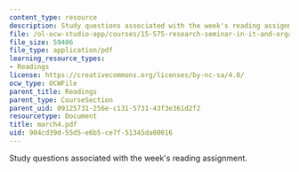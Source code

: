 ```yaml
---
content_type: resource
description: Study questions associated with the week's reading assignment.
file: /ol-ocw-studio-app/courses/15-575-research-seminar-in-it-and-organizations-economic-perspectives-spring-2004/904cd39d55d5e6b5ce7f51345da00016_march4.pdf
file_size: 59406
file_type: application/pdf
learning_resource_types:
- Readings
license: https://creativecommons.org/licenses/by-nc-sa/4.0/
ocw_type: OCWFile
parent_title: Readings
parent_type: CourseSection
parent_uid: 09125731-256e-c131-5731-43f3e361d2f2
resourcetype: Document
title: march4.pdf
uid: 904cd39d-55d5-e6b5-ce7f-51345da00016
---
```

Study questions associated with the week's reading assignment.